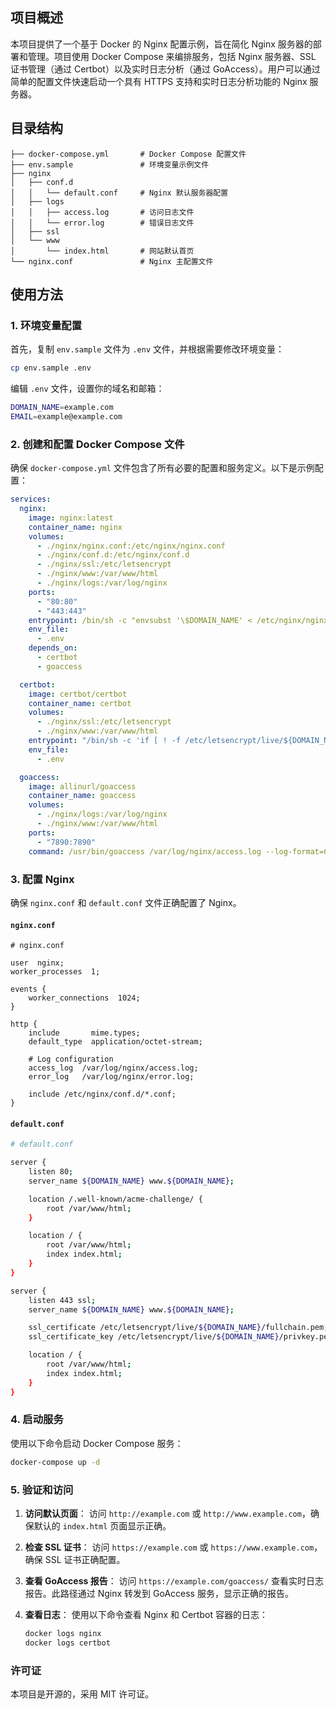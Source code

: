## 项目概述

本项目提供了一个基于 Docker 的 Nginx 配置示例，旨在简化 Nginx 服务器的部署和管理。项目使用 Docker Compose 来编排服务，包括 Nginx 服务器、SSL 证书管理（通过 Certbot）以及实时日志分析（通过 GoAccess）。用户可以通过简单的配置文件快速启动一个具有 HTTPS 支持和实时日志分析功能的 Nginx 服务器。

## 目录结构

```apl
├── docker-compose.yml       # Docker Compose 配置文件
├── env.sample               # 环境变量示例文件
├── nginx
│   ├── conf.d
│   │   └── default.conf     # Nginx 默认服务器配置
│   ├── logs
│   │   ├── access.log       # 访问日志文件
│   │   └── error.log        # 错误日志文件
│   ├── ssl
│   └── www
│       └── index.html       # 网站默认首页
└── nginx.conf               # Nginx 主配置文件
```

## 使用方法

### 1. 环境变量配置

首先，复制 `env.sample` 文件为 `.env` 文件，并根据需要修改环境变量：

```bash
cp env.sample .env
```

编辑 `.env` 文件，设置你的域名和邮箱：

```bash
DOMAIN_NAME=example.com
EMAIL=example@example.com
```

### 2. 创建和配置 Docker Compose 文件

确保 `docker-compose.yml` 文件包含了所有必要的配置和服务定义。以下是示例配置：

```yaml
services:
  nginx:
    image: nginx:latest
    container_name: nginx
    volumes:
      - ./nginx/nginx.conf:/etc/nginx/nginx.conf
      - ./nginx/conf.d:/etc/nginx/conf.d
      - ./nginx/ssl:/etc/letsencrypt
      - ./nginx/www:/var/www/html
      - ./nginx/logs:/var/log/nginx
    ports:
      - "80:80"
      - "443:443"
    entrypoint: /bin/sh -c "envsubst '\$DOMAIN_NAME' < /etc/nginx/nginx.conf > /etc/nginx/nginx.conf && nginx -g 'daemon off;'"
    env_file:
      - .env
    depends_on:
      - certbot
      - goaccess

  certbot:
    image: certbot/certbot
    container_name: certbot
    volumes:
      - ./nginx/ssl:/etc/letsencrypt
      - ./nginx/www:/var/www/html
    entrypoint: "/bin/sh -c 'if [ ! -f /etc/letsencrypt/live/${DOMAIN_NAME}/fullchain.pem ]; then certbot certonly --standalone --email ${EMAIL} --agree-tos --no-eff-email -d ${DOMAIN_NAME} -d www.${DOMAIN_NAME}; fi; trap exit TERM; while :; do certbot renew; sleep 12h & wait $${!}; done;'"
    env_file:
      - .env

  goaccess:
    image: allinurl/goaccess
    container_name: goaccess
    volumes:
      - ./nginx/logs:/var/log/nginx
      - ./nginx/www:/var/www/html
    ports:
      - "7890:7890"
    command: /usr/bin/goaccess /var/log/nginx/access.log --log-format=COMBINED --real-time-html -o /var/www/html/report.html
```

### 3. 配置 Nginx

确保 `nginx.conf` 和 `default.conf` 文件正确配置了 Nginx。

#### `nginx.conf`

```shell
# nginx.conf

user  nginx;
worker_processes  1;

events {
    worker_connections  1024;
}

http {
    include       mime.types;
    default_type  application/octet-stream;

    # Log configuration
    access_log  /var/log/nginx/access.log;
    error_log   /var/log/nginx/error.log;

    include /etc/nginx/conf.d/*.conf;
}
```

#### `default.conf`

```bash
# default.conf

server {
    listen 80;
    server_name ${DOMAIN_NAME} www.${DOMAIN_NAME};

    location /.well-known/acme-challenge/ {
        root /var/www/html;
    }

    location / {
        root /var/www/html;
        index index.html;
    }
}

server {
    listen 443 ssl;
    server_name ${DOMAIN_NAME} www.${DOMAIN_NAME};

    ssl_certificate /etc/letsencrypt/live/${DOMAIN_NAME}/fullchain.pem;
    ssl_certificate_key /etc/letsencrypt/live/${DOMAIN_NAME}/privkey.pem;

    location / {
        root /var/www/html;
        index index.html;
    }
}
```

### 4. 启动服务

使用以下命令启动 Docker Compose 服务：

```bash
docker-compose up -d
```

### 5. 验证和访问

1. **访问默认页面**： 访问 `http://example.com` 或 `http://www.example.com`，确保默认的 `index.html` 页面显示正确。

2. **检查 SSL 证书**： 访问 `https://example.com` 或 `https://www.example.com`，确保 SSL 证书正确配置。

3. **查看 GoAccess 报告**：
访问 `https://example.com/goaccess/` 查看实时日志报告。此路径通过 Nginx 转发到 GoAccess 服务，显示正确的报告。

4. **查看日志**： 使用以下命令查看 Nginx 和 Certbot 容器的日志：

   ```bash
   docker logs nginx
   docker logs certbot
   ```

### 许可证

本项目是开源的，采用 MIT 许可证。